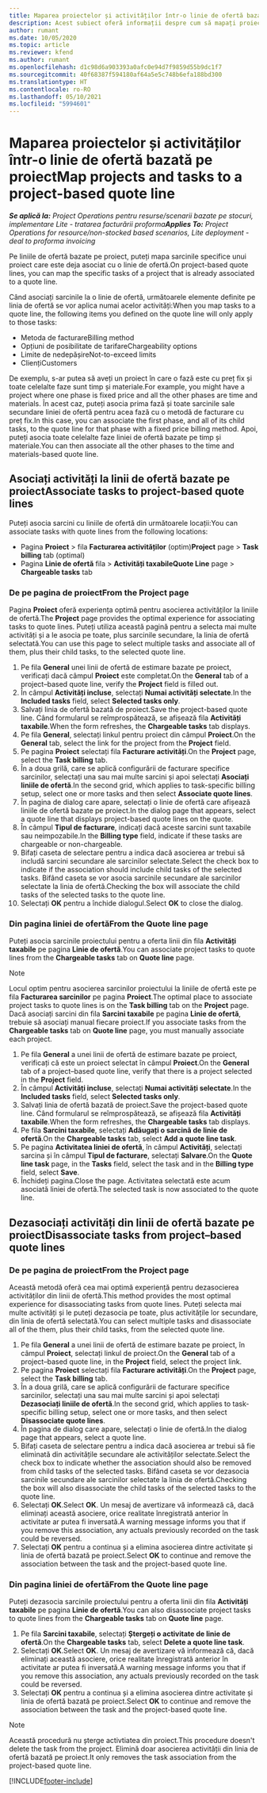 ```yaml
---
title: Maparea proiectelor și activităților într-o linie de ofertă bazată pe proiect
description: Acest subiect oferă informații despre cum să mapați proiectele și sarcinile la o linie de activități bazată pe proiecte.
author: rumant
ms.date: 10/05/2020
ms.topic: article
ms.reviewer: kfend
ms.author: rumant
ms.openlocfilehash: d1c98d6a903393a0afc0e94d7f9859d55b9dc1f7
ms.sourcegitcommit: 40f68387f594180af64a5e5c748b6efa188bd300
ms.translationtype: HT
ms.contentlocale: ro-RO
ms.lasthandoff: 05/10/2021
ms.locfileid: "5994601"
---
```

# <a name="map-projects-and-tasks-to-a-project-based-quote-line"></a><span data-ttu-id="eb4fe-103">Maparea proiectelor și activităților într-o linie de ofertă bazată pe proiect</span><span class="sxs-lookup"><span data-stu-id="eb4fe-103">Map projects and tasks to a project-based quote line</span></span>

<span data-ttu-id="eb4fe-104">_**Se aplică la:** Project Operations pentru resurse/scenarii bazate pe stocuri, implementare Lite - tratarea facturării proforma_</span><span class="sxs-lookup"><span data-stu-id="eb4fe-104">_**Applies To:** Project Operations for resource/non-stocked based scenarios, Lite deployment - deal to proforma invoicing_</span></span>

<span data-ttu-id="eb4fe-105">Pe liniile de ofertă bazate pe proiect, puteți mapa sarcinile specifice unui proiect care este deja asociat cu o linie de ofertă.</span><span class="sxs-lookup"><span data-stu-id="eb4fe-105">On project-based quote lines, you can map the specific tasks of a project that is already associated to a quote line.</span></span>

<span data-ttu-id="eb4fe-106">Când asociați sarcinile la o linie de ofertă, următoarele elemente definite pe linia de ofertă se vor aplica numai acelor activități:</span><span class="sxs-lookup"><span data-stu-id="eb4fe-106">When you map tasks to a quote line, the following items you defined on the quote line will only apply to those tasks:</span></span>

- <span data-ttu-id="eb4fe-107">Metoda de facturare</span><span class="sxs-lookup"><span data-stu-id="eb4fe-107">Billing method</span></span>
- <span data-ttu-id="eb4fe-108">Opțiuni de posibilitate de tarifare</span><span class="sxs-lookup"><span data-stu-id="eb4fe-108">Chargeability options</span></span>
- <span data-ttu-id="eb4fe-109">Limite de nedepășire</span><span class="sxs-lookup"><span data-stu-id="eb4fe-109">Not-to-exceed limits</span></span>
- <span data-ttu-id="eb4fe-110">Clienți</span><span class="sxs-lookup"><span data-stu-id="eb4fe-110">Customers</span></span>

<span data-ttu-id="eb4fe-111">De exemplu, s-ar putea să aveți un proiect în care o fază este cu preț fix și toate celelalte faze sunt timp și materiale.</span><span class="sxs-lookup"><span data-stu-id="eb4fe-111">For example, you might have a project where one phase is fixed price and all the other phases are time and materials.</span></span> <span data-ttu-id="eb4fe-112">În acest caz, puteți asocia prima fază și toate sarcinile sale secundare liniei de ofertă pentru acea fază cu o metodă de facturare cu preț fix.</span><span class="sxs-lookup"><span data-stu-id="eb4fe-112">In this case, you can associate the first phase, and all of its child tasks, to the quote line for that phase with a fixed price billing method.</span></span> <span data-ttu-id="eb4fe-113">Apoi, puteți asocia toate celelalte faze liniei de ofertă bazate pe timp și materiale.</span><span class="sxs-lookup"><span data-stu-id="eb4fe-113">You can then associate all the other phases to the time and materials-based quote line.</span></span>

## <a name="associate-tasks-to-project-based-quote-lines"></a><span data-ttu-id="eb4fe-114">Asociați activități la linii de ofertă bazate pe proiect</span><span class="sxs-lookup"><span data-stu-id="eb4fe-114">Associate tasks to project-based quote lines</span></span>

<span data-ttu-id="eb4fe-115">Puteți asocia sarcini cu liniile de ofertă din următoarele locații:</span><span class="sxs-lookup"><span data-stu-id="eb4fe-115">You can associate tasks with quote lines from the following locations:</span></span>

- <span data-ttu-id="eb4fe-116">Pagina **Proiect** > fila **Facturarea activităților** (optim)</span><span class="sxs-lookup"><span data-stu-id="eb4fe-116">**Project** page > **Task billing** tab (optimal)</span></span>
- <span data-ttu-id="eb4fe-117">Pagina **Linie de ofertă** fila > **Activități taxabile**</span><span class="sxs-lookup"><span data-stu-id="eb4fe-117">**Quote Line** page > **Chargeable tasks** tab</span></span> 

### <a name="from-the-project-page"></a><span data-ttu-id="eb4fe-118">De pe pagina de proiect</span><span class="sxs-lookup"><span data-stu-id="eb4fe-118">From the Project page</span></span>

<span data-ttu-id="eb4fe-119">Pagina **Proiect** oferă experiența optimă pentru asocierea activităților la liniile de ofertă.</span><span class="sxs-lookup"><span data-stu-id="eb4fe-119">The **Project** page provides the optimal experience for associating tasks to quote lines.</span></span> <span data-ttu-id="eb4fe-120">Puteți utiliza această pagină pentru a selecta mai multe activități și a le asocia pe toate, plus sarcinile secundare, la linia de ofertă selectată.</span><span class="sxs-lookup"><span data-stu-id="eb4fe-120">You can use this page to select multiple tasks and associate all of them, plus their child tasks, to the selected quote line.</span></span>

1. <span data-ttu-id="eb4fe-121">Pe fila **General** unei linii de ofertă de estimare bazate pe proiect, verificați dacă câmpul **Proiect** este completat.</span><span class="sxs-lookup"><span data-stu-id="eb4fe-121">On the **General** tab of a project–based quote line, verify the **Project** field is filled out.</span></span>
2. <span data-ttu-id="eb4fe-122">În câmpul **Activități incluse**, selectați **Numai activități selectate**.</span><span class="sxs-lookup"><span data-stu-id="eb4fe-122">In the **Included tasks** field, select **Selected tasks only**.</span></span>
3. <span data-ttu-id="eb4fe-123">Salvați linia de ofertă bazată de proiect.</span><span class="sxs-lookup"><span data-stu-id="eb4fe-123">Save the project-based quote line.</span></span> <span data-ttu-id="eb4fe-124">Când formularul se reîmprospătează, se afișează fila **Activități taxabile**.</span><span class="sxs-lookup"><span data-stu-id="eb4fe-124">When the form refreshes, the **Chargeable tasks** tab displays.</span></span>
4. <span data-ttu-id="eb4fe-125">Pe fila **General**, selectați linkul pentru proiect din câmpul **Proiect**.</span><span class="sxs-lookup"><span data-stu-id="eb4fe-125">On the **General** tab, select the link for the project from the **Project** field.</span></span>
5. <span data-ttu-id="eb4fe-126">Pe pagina **Proiect** selectați fila **Facturare activități**.</span><span class="sxs-lookup"><span data-stu-id="eb4fe-126">On the **Project** page, select the **Task billing** tab.</span></span>
6. <span data-ttu-id="eb4fe-127">În a doua grilă, care se aplică configurării de facturare specifice sarcinilor, selectați una sau mai multe sarcini și apoi selectați **Asociați liniile de ofertă**.</span><span class="sxs-lookup"><span data-stu-id="eb4fe-127">In the second grid, which applies to task-specific billing setup, select one or more tasks and then select **Associate quote lines**.</span></span>
7. <span data-ttu-id="eb4fe-128">În pagina de dialog care apare, selectați o linie de ofertă care afișează liniile de ofertă bazate pe proiect.</span><span class="sxs-lookup"><span data-stu-id="eb4fe-128">In the dialog page that appears, select a quote line that displays project-based quote lines on the quote.</span></span>
8. <span data-ttu-id="eb4fe-129">În câmpul **Tipul de facturare**, indicați dacă aceste sarcini sunt taxabile sau neimpozabile.</span><span class="sxs-lookup"><span data-stu-id="eb4fe-129">In the **Billing type** field, indicate if these tasks are chargeable or non-chargeable.</span></span>
9. <span data-ttu-id="eb4fe-130">Bifați caseta de selectare pentru a indica dacă asocierea ar trebui să includă sarcini secundare ale sarcinilor selectate.</span><span class="sxs-lookup"><span data-stu-id="eb4fe-130">Select the check box to indicate if the association should include child tasks of the selected tasks.</span></span> <span data-ttu-id="eb4fe-131">Bifând caseta se vor asocia sarcinile secundare ale sarcinilor selectate la linia de ofertă.</span><span class="sxs-lookup"><span data-stu-id="eb4fe-131">Checking the box will associate the child tasks of the selected tasks to the quote line.</span></span>
10. <span data-ttu-id="eb4fe-132">Selectați **OK** pentru a închide dialogul.</span><span class="sxs-lookup"><span data-stu-id="eb4fe-132">Select **OK** to close the dialog.</span></span>

### <a name="from-the-quote-line-page"></a><span data-ttu-id="eb4fe-133">Din pagina liniei de ofertă</span><span class="sxs-lookup"><span data-stu-id="eb4fe-133">From the Quote line page</span></span>

<span data-ttu-id="eb4fe-134">Puteți asocia sarcinile proiectului pentru a oferta linii din fila **Activități taxabile** pe pagina **Linie de ofertă**.</span><span class="sxs-lookup"><span data-stu-id="eb4fe-134">You can associate project tasks to quote lines from the **Chargeable tasks** tab on **Quote line** page.</span></span>

>[!NOTE]
><span data-ttu-id="eb4fe-135">Locul optim pentru asocierea sarcinilor proiectului la liniile de ofertă este pe fila **Facturarea sarcinilor** pe pagina **Proiect**.</span><span class="sxs-lookup"><span data-stu-id="eb4fe-135">The optimal place to associate project tasks to quote lines is on the **Task billing** tab on the **Project** page.</span></span> <span data-ttu-id="eb4fe-136">Dacă asociați sarcini din fila **Sarcini taxabile** pe pagina **Linie de ofertă**, trebuie să asociați manual fiecare proiect.</span><span class="sxs-lookup"><span data-stu-id="eb4fe-136">If you associate tasks from the **Chargeable tasks** tab on **Quote line** page, you must manually associate each project.</span></span>

1. <span data-ttu-id="eb4fe-137">Pe fila **General** a unei linii de ofertă de estimare bazate pe proiect, verificați că este un proiect selectat în câmpul **Proiect**.</span><span class="sxs-lookup"><span data-stu-id="eb4fe-137">On the **General** tab of a project–based quote line, verify that there is a project selected in the **Project** field.</span></span>
2. <span data-ttu-id="eb4fe-138">În câmpul **Activități incluse**, selectați **Numai activități selectate**.</span><span class="sxs-lookup"><span data-stu-id="eb4fe-138">In the **Included tasks** field, select **Selected tasks only**.</span></span>
3. <span data-ttu-id="eb4fe-139">Salvați linia de ofertă bazată de proiect.</span><span class="sxs-lookup"><span data-stu-id="eb4fe-139">Save the project-based quote line.</span></span> <span data-ttu-id="eb4fe-140">Când formularul se reîmprospătează, se afișează fila **Activități taxabile**.</span><span class="sxs-lookup"><span data-stu-id="eb4fe-140">When the form refreshes, the **Chargeable tasks** tab displays.</span></span>
4. <span data-ttu-id="eb4fe-141">Pe fila **Sarcini taxabile**, selectați **Adăugați o sarcină de linie de ofertă**.</span><span class="sxs-lookup"><span data-stu-id="eb4fe-141">On the **Chargeable tasks** tab, select **Add a quote line task**.</span></span>
5. <span data-ttu-id="eb4fe-142">Pe pagina **Activitatea liniei de ofertă**, în câmpul **Activități**, selectați sarcina și în câmpul **Tipul de facturare**, selectați **Salvare**.</span><span class="sxs-lookup"><span data-stu-id="eb4fe-142">On the **Quote line task** page, in the **Tasks** field, select the task and in the **Billing type** field, select **Save**.</span></span> 
6. <span data-ttu-id="eb4fe-143">Închideți pagina.</span><span class="sxs-lookup"><span data-stu-id="eb4fe-143">Close the page.</span></span> <span data-ttu-id="eb4fe-144">Activitatea selectată este acum asociată liniei de ofertă.</span><span class="sxs-lookup"><span data-stu-id="eb4fe-144">The selected task is now associated to the quote line.</span></span>

## <a name="disassociate-tasks-from-projectbased-quote-lines"></a><span data-ttu-id="eb4fe-145">Dezasociați activități din linii de ofertă bazate pe proiect</span><span class="sxs-lookup"><span data-stu-id="eb4fe-145">Disassociate tasks from project–based quote lines</span></span>

### <a name="from-the-project-page"></a><span data-ttu-id="eb4fe-146">De pe pagina de proiect</span><span class="sxs-lookup"><span data-stu-id="eb4fe-146">From the Project page</span></span>

<span data-ttu-id="eb4fe-147">Această metodă oferă cea mai optimă experiență pentru dezasocierea activităților din linii de ofertă.</span><span class="sxs-lookup"><span data-stu-id="eb4fe-147">This method provides the most optimal experience for disassociating tasks from quote lines.</span></span> <span data-ttu-id="eb4fe-148">Puteți selecta mai multe activități și le puteți dezasocia pe toate, plus activitățile lor secundare, din linia de ofertă selectată.</span><span class="sxs-lookup"><span data-stu-id="eb4fe-148">You can select multiple tasks and disassociate all of the them, plus their child tasks, from the selected quote line.</span></span>

1. <span data-ttu-id="eb4fe-149">Pe fila **General** a unei linii de ofertă de estimare bazate pe proiect, în câmpul **Proiect**, selectați linkul de proiect.</span><span class="sxs-lookup"><span data-stu-id="eb4fe-149">On the **General** tab of a project–based quote line, in the **Project** field, select the project link.</span></span>
2. <span data-ttu-id="eb4fe-150">Pe pagina **Proiect** selectați fila **Facturare activități**.</span><span class="sxs-lookup"><span data-stu-id="eb4fe-150">On the **Project** page, select the **Task billing** tab.</span></span>
3. <span data-ttu-id="eb4fe-151">În a doua grilă, care se aplică configurării de facturare specifice sarcinilor, selectați una sau mai multe sarcini și apoi selectați **Dezasociați liniile de ofertă**.</span><span class="sxs-lookup"><span data-stu-id="eb4fe-151">In the second grid, which applies to task-specific billing setup, select one or more tasks, and then select **Disassociate quote lines**.</span></span>
4. <span data-ttu-id="eb4fe-152">În pagina de dialog care apare, selectați o linie de ofertă.</span><span class="sxs-lookup"><span data-stu-id="eb4fe-152">In the dialog page that appears, select a quote line.</span></span>
5. <span data-ttu-id="eb4fe-153">Bifați caseta de selectare pentru a indica dacă asocierea ar trebui să fie eliminată din activitățile secundare ale activităților selectate.</span><span class="sxs-lookup"><span data-stu-id="eb4fe-153">Select the check box to indicate whether the association should also be removed from child tasks of the selected tasks.</span></span> <span data-ttu-id="eb4fe-154">Bifând caseta se vor dezasocia sarcinile secundare ale sarcinilor selectate la linia de ofertă.</span><span class="sxs-lookup"><span data-stu-id="eb4fe-154">Checking the box will also disassociate the child tasks of the selected tasks to the quote line.</span></span>
6. <span data-ttu-id="eb4fe-155">Selectați **OK**.</span><span class="sxs-lookup"><span data-stu-id="eb4fe-155">Select **OK**.</span></span> <span data-ttu-id="eb4fe-156">Un mesaj de avertizare vă informează că, dacă eliminați această asociere, orice realitate înregistrată anterior în activitate ar putea fi inversată.</span><span class="sxs-lookup"><span data-stu-id="eb4fe-156">A warning message informs you that if you remove this association, any actuals previously recorded on the task could be reversed.</span></span> 
7. <span data-ttu-id="eb4fe-157">Selectați **OK** pentru a continua și a elimina asocierea dintre activitate și linia de ofertă bazată pe proiect.</span><span class="sxs-lookup"><span data-stu-id="eb4fe-157">Select **OK** to continue and remove the association between the task and the project-based quote line.</span></span>

### <a name="from-the-quote-line-page"></a><span data-ttu-id="eb4fe-158">Din pagina liniei de ofertă</span><span class="sxs-lookup"><span data-stu-id="eb4fe-158">From the Quote line page</span></span>

<span data-ttu-id="eb4fe-159">Puteți dezasocia sarcinile proiectului pentru a oferta linii din fila **Activități taxabile** pe pagina **Linie de ofertă**.</span><span class="sxs-lookup"><span data-stu-id="eb4fe-159">You can also disassociate project tasks to quote lines from the **Chargeable tasks** tab on **Quote line** page.</span></span>

1. <span data-ttu-id="eb4fe-160">Pe fila **Sarcini taxabile**, selectați **Ștergeți o activitate de linie de ofertă**.</span><span class="sxs-lookup"><span data-stu-id="eb4fe-160">On the **Chargeable tasks** tab, select **Delete a quote line task**.</span></span>
2. <span data-ttu-id="eb4fe-161">Selectați **OK**.</span><span class="sxs-lookup"><span data-stu-id="eb4fe-161">Select **OK**.</span></span> <span data-ttu-id="eb4fe-162">Un mesaj de avertizare vă informează că, dacă eliminați această asociere, orice realitate înregistrată anterior în activitate ar putea fi inversată.</span><span class="sxs-lookup"><span data-stu-id="eb4fe-162">A warning message informs you that if you remove this association, any actuals previously recorded on the task could be reversed.</span></span> 
3. <span data-ttu-id="eb4fe-163">Selectați **OK** pentru a continua și a elimina asocierea dintre activitate și linia de ofertă bazată pe proiect.</span><span class="sxs-lookup"><span data-stu-id="eb4fe-163">Select **OK** to continue and remove the association between the task and the project-based quote line.</span></span>

>[!NOTE]
> <span data-ttu-id="eb4fe-164">Această procedură nu șterge activtiatea din proiect.</span><span class="sxs-lookup"><span data-stu-id="eb4fe-164">This procedure doesn't delete the task from the project.</span></span> <span data-ttu-id="eb4fe-165">Elimină doar asocierea activității din linia de ofertă bazată pe proiect.</span><span class="sxs-lookup"><span data-stu-id="eb4fe-165">It only removes the task association from the project-based quote line.</span></span>


[!INCLUDE[footer-include](../../includes/footer-banner.md)]